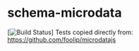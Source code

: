 # schema-microdata
[![Build Status](https://travis-ci.org/ashaffer/schema-microdata.png?branch=master)]
Tests copied directly from: https://github.com/foolip/microdatajs

